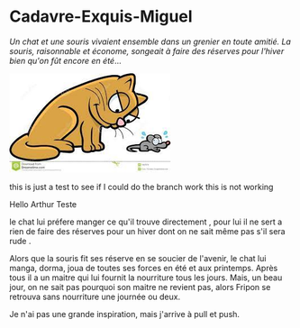 # Cadavre-Exquis-Miguel
*Un chat et une souris vivaient ensemble dans un grenier en toute amitié. La souris, raisonnable et économe, songeait à faire des réserves pour l'hiver bien qu'on fût encore en été*...




![chat et souris](chat-et-souris.jpeg)

this is just a test to see if I could do the branch work
this is not working

Hello Arthur Teste

le chat lui préfere manger ce qu'il trouve directement , pour lui il ne sert a rien de faire des réserves pour un hiver dont on ne sait même pas s'il sera rude . 

Alors que la souris fit ses réserve en se soucier de l'avenir, le chat lui manga, dorma, joua de toutes ses forces en été et aux printemps. Après tous il a un maitre qui lui fournit la nourriture tous les jours.
Mais, un beau jour, on ne sait pas pourquoi son maitre ne revient pas, alors Fripon se retrouva sans nourriture une journée ou deux.

Je n'ai pas une grande inspiration, mais j'arrive à pull et push.
